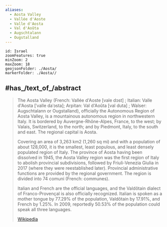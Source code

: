 ```yaml
---
aliases:
  - Aosta Valley
  - Vallée d'Aoste
  - Valle d'Aosta
  - Val d'Aoûta
  - Augschtalann
  - Ougstalland
---
```


```leaflet
id: Israel
zoomFeatures: true 
minZoom: 2 
maxZoom: 18
geojsonFolder: ./Aosta/
markerFolder: ./Aosta//
```



## #has_/text_of_/abstract  


> The Aosta Valley (French: Vallée d'Aoste [vale dɔst] ; Italian: Valle d'Aosta [ˈvalle daˈɔsta]; Arpitan: Val d'Aoûta [val duta] ; Walser: Augschtalann or Ougstalland), 
> officially the Autonomous Region of Aosta Valley, 
> is a mountainous autonomous region in northwestern Italy. 
> It is bordered by Auvergne-Rhône-Alpes, France, to the west; 
> by Valais, Switzerland, to the north; 
> and by Piedmont, Italy, to the south and east. 
> The regional capital is Aosta.
>
> Covering an area of 3,263 km2 (1,260 sq mi) and with a population of about 128,000, 
> it is the smallest, least populous, and least densely populated region of Italy. 
> The province of Aosta having been dissolved in 1945, 
> the Aosta Valley region was the first region of Italy to abolish provincial subdivisions, 
> followed by Friuli-Venezia Giulia in 2017 (where they were reestablished later). 
> Provincial administrative functions are provided by the regional government. 
> The region is divided into 74 comuni (French: communes).
>
> Italian and French are the official languages, 
> and the Valdôtain dialect of Franco-Provençal is also officially recognized. 
> Italian is spoken as a mother tongue by 77.29% of the population, 
> Valdôtain by 17.91%, and French by 1.25%. 
> In 2009, reportedly 50.53% of the population could speak all three languages.
>
> [Wikipedia](https://en.wikipedia.org/wiki/Aosta%20Valley) 


